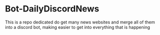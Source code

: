 # Bot-DailyDiscordNews
This is a repo dedicated do get many news websites and merge all of them into a discord bot, making easier to get into everything that is happening 
